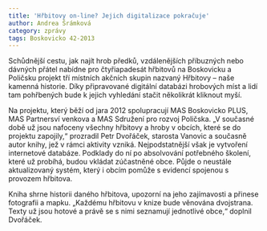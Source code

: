 ```yaml
---
title: 'Hřbitovy on-line? Jejich digitalizace pokračuje'
author: Andrea Šrámková
category: zprávy
tags: Boskovicko 42-2013
---
```


Schůdnější cestu, jak najít hrob předků, vzdálenějších příbuzných nebo dávných přátel nabídne pro čtyřiapadesát hřbitovů na Boskovicku a Poličsku projekt tří místních akčních skupin nazvaný Hřbitovy – naše kamenná historie. Díky připravované digitální databázi hrobových míst a lidí tam pohřbených bude k jejich vyhledání stačit několikrát kliknout myší.

Na projektu, který běží od jara 2012 spolupracují MAS Boskovicko PLUS, MAS Partnersví venkova a MAS Sdružení pro rozvoj Poličska. „V současné době už jsou nafoceny všechny hřbitovy a hroby v obcích, které se do projektu zapojily,“ prozradil Petr Dvořáček, starosta Vanovic a současně autor knihy, jež v rámci aktivity vzniká. Nejpodstatnější však je vytvoření internetové databáze. Podklady do ní po absolvování potřebného školení, které už probíhá, budou vkládat zúčastněné obce. Půjde o neustále aktualizovaný systém, který i obcím pomůže s evidencí spojenou s provozem hřbitova.

Kniha shrne historii daného hřbitova, upozorní na jeho zajímavosti a přinese fotografii a mapku. „Každému hřbitovu v knize bude věnována dvojstrana. Texty už jsou hotové a právě se s nimi seznamují jednotlivé obce,“ doplnil Dvořáček.
